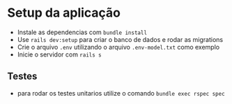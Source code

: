 # Setup da aplicação

- Instale as dependencias com `bundle install`
- Use `rails dev:setup` para criar o banco de dados e rodar as migrations
- Crie o arquivo `.env` utilizando o arquivo `.env-model.txt` como exemplo
- Inicie o servidor com `rails s`

## Testes
- para rodar os testes unitarios utilize o comando `bundle exec rspec spec`
